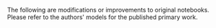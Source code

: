 The following are modifications or improvements to original notebooks. Please refer to the authors' models for the published primary work. 
